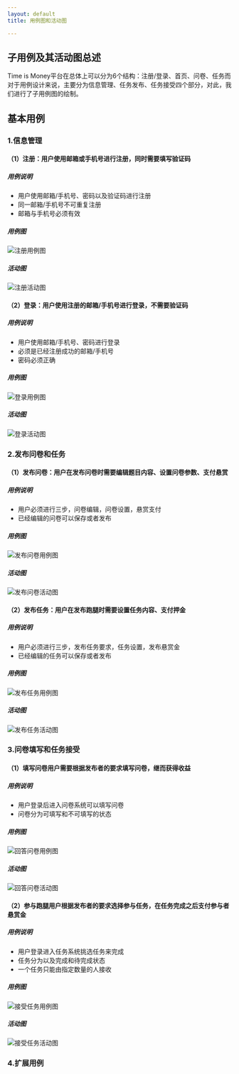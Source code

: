 ```yaml
---
layout: default
title: 用例图和活动图

---
```




## 子用例及其活动图总述

Time is Money平台在总体上可以分为6个结构：注册/登录、首页、问卷、任务而对于用例设计来说，主要分为信息管理、任务发布、任务接受四个部分，对此，我们进行了子用例图的绘制。

## 基本用例

### 1.信息管理

#### （1）注册：用户使用邮箱或手机号进行注册，同时需要填写验证码
##### 用例说明
* 用户使用邮箱/手机号、密码以及验证码进行注册
* 同一邮箱/手机号不可重复注册
* 邮箱与手机号必须有效

##### 用例图
![注册用例图](images\用例图和活动图\注册用例图.png)
##### 活动图
![注册活动图](images\用例图和活动图\注册活动图.png)
#### （2）登录：用户使用注册的邮箱/手机号进行登录，不需要验证码
##### 用例说明
* 用户使用邮箱/手机号、密码进行登录
* 必须是已经注册成功的邮箱/手机号
* 密码必须正确
##### 用例图
![登录用例图](images\用例图和活动图\登录用例图.png)

##### 活动图
![登录活动图](images\用例图和活动图\登录活动图.png)

### 2.发布问卷和任务

#### （1）发布问卷：用户在发布问卷时需要编辑题目内容、设置问卷参数、支付悬赏
##### 用例说明
* 用户必须进行三步，问卷编辑，问卷设置，悬赏支付
* 已经编辑的问卷可以保存或者发布

##### 用例图
![发布问卷用例图](images\用例图和活动图\发布问卷用例图.png)
##### 活动图
![发布问卷活动图](images\用例图和活动图\发布问卷活动图.png)

#### （2）发布任务：用户在发布跑腿时需要设置任务内容、支付押金
##### 用例说明
* 用户必须进行三步，发布任务要求，任务设置，发布悬赏金
* 已经编辑的任务可以保存或者发布

##### 用例图
![发布任务用例图](images\用例图和活动图\发布任务用例图.png)
##### 活动图
![发布任务活动图](images\用例图和活动图\发布任务活动图.png)

### 3.问卷填写和任务接受

#### （1）填写问卷用户需要根据发布者的要求填写问卷，继而获得收益
##### 用例说明
* 用户登录后进入问卷系统可以填写问卷
* 问卷分为可填写和不可填写的状态

##### 用例图
![回答问卷用例图](images\用例图和活动图\回答问卷用例图.png)
##### 活动图
![回答问卷活动图](images\用例图和活动图\回答问卷活动图.png)

#### （2）参与跑腿用户根据发布者的要求选择参与任务，在任务完成之后支付参与者悬赏金
##### 用例说明
* 用户登录进入任务系统挑选任务来完成
* 任务分为以及完成和待完成状态
* 一个任务只能由指定数量的人接收
##### 用例图
![接受任务用例图](images\用例图和活动图\接受任务用例图.png)
##### 活动图
![接受任务活动图](images\用例图和活动图\接受任务活动图.png)

### 4.扩展用例